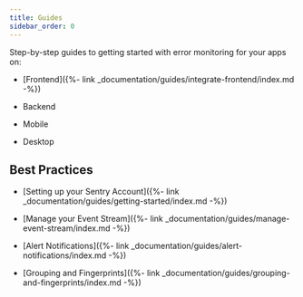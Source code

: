 ```yaml
---
title: Guides
sidebar_order: 0
---
```


Step-by-step guides to getting started with error monitoring for your apps on:

* [Frontend]({%- link _documentation/guides/integrate-frontend/index.md -%})

* Backend

* Mobile

* Desktop

## Best Practices

* [Setting up your Sentry Account]({%- link _documentation/guides/getting-started/index.md -%})

* [Manage your Event Stream]({%- link _documentation/guides/manage-event-stream/index.md -%})

* [Alert Notifications]({%- link _documentation/guides/alert-notifications/index.md -%})

* [Grouping and Fingerprints]({%- link _documentation/guides/grouping-and-fingerprints/index.md -%})

